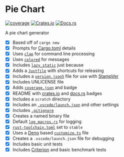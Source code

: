 # Pie Chart

[![coverage](https://shields.io/endpoint?url=https://raw.githubusercontent.com/jlyonsmith/pie_chart/main/coverage.json)](https://github.com/jlyonsmith/pie_chart/blob/main/coverage.json)
[![Crates.io](https://img.shields.io/crates/v/pie_chart.svg)](https://crates.io/crates/pie_chart)
[![Docs.rs](https://docs.rs/pie_chart/badge.svg)](https://docs.rs/pie_chart)

A pie chart generator

- [x] Based off of `cargo new`
- [x] Prompts for [Cargo.toml](./Cargo.toml) details
- [x] Uses [`clap`](https://crates.io/crates/clap) for command line processing
- [x] Uses [`colored`](https://crates.io/crates/colored) for messages
- [x] Includes [`lazy_static`](https://crates.io/crates/lazy_static) just because
- [x] Adds a [`Justfile`](https://crates.io/crates/just) with shortcuts for releasing
- [x] Includes a [`version.json5`](./version.json5) file for use with [StampVer](https://crates.io/crates/stampver)
- [x] Includes UNLICENSE file
- [x] Adds [`coverage.json`](./coverage.json) and badge
- [x] README with [crates.io](https://crates.io/) and [docs.rs](https://docs.rs/) badges
- [x] Includes a `scratch` directory
- [x] Includes an [`.vscode/launch.json`](.vscode/launch.json) and other settings
- [x] Includes [`.gitignore`](./.gitignore)
- [x] Creates a named binary file
- [x] Default [`log_macros.rs`](./src/log_macros.rs) for logging
- [x] [`rust-toolchain.toml`](./rust-toolchain.toml) set to `stable`
- [x] Uses a [Deno](https://deno.land/) based [`customize.ts`](./customize.ts) file
- [x] Creates a `.vscode/launch.json` file for debugging
- [x] Includes basic unit tests
- [x] Includes [Criterion](https://crates.io/crates/criterion) and basic benchmark tests
